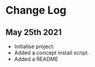 # Change Log

## May 25th 2021
- Initialise project.
- Added a concept install script.
- Added a README
